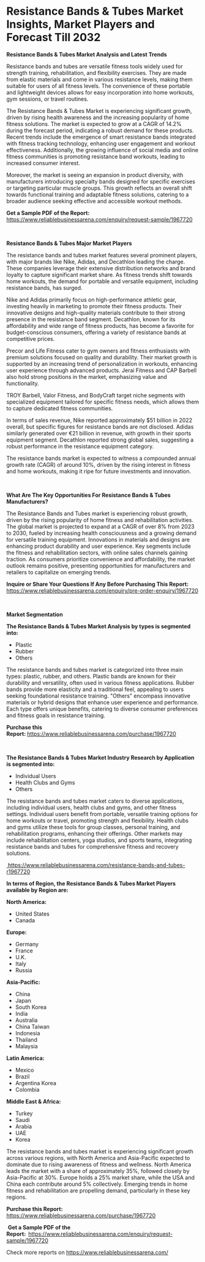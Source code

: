 <p><h1>Resistance Bands & Tubes Market Insights, Market Players and Forecast Till 2032</h1></p><p><strong>Resistance Bands & Tubes Market Analysis and Latest Trends</strong></p>
<p><p>Resistance bands and tubes are versatile fitness tools widely used for strength training, rehabilitation, and flexibility exercises. They are made from elastic materials and come in various resistance levels, making them suitable for users of all fitness levels. The convenience of these portable and lightweight devices allows for easy incorporation into home workouts, gym sessions, or travel routines.</p><p>The Resistance Bands & Tubes Market is experiencing significant growth, driven by rising health awareness and the increasing popularity of home fitness solutions. The market is expected to grow at a CAGR of 14.2% during the forecast period, indicating a robust demand for these products. Recent trends include the emergence of smart resistance bands integrated with fitness tracking technology, enhancing user engagement and workout effectiveness. Additionally, the growing influence of social media and online fitness communities is promoting resistance band workouts, leading to increased consumer interest.</p><p>Moreover, the market is seeing an expansion in product diversity, with manufacturers introducing specialty bands designed for specific exercises or targeting particular muscle groups. This growth reflects an overall shift towards functional training and adaptable fitness solutions, catering to a broader audience seeking effective and accessible workout methods.</p></p>
<p><strong>Get a Sample PDF of the Report:&nbsp;</strong> <a href="https://www.reliablebusinessarena.com/enquiry/request-sample/1967720?utm_campaign=2264&utm_medium=2&utm_source=Github&utm_content=ia&utm_term=07022025&utm_id=resistance-bands-tubes">https://www.reliablebusinessarena.com/enquiry/request-sample/1967720</a></p>
<p>&nbsp;</p>
<p><strong>Resistance Bands & Tubes Major Market Players</strong></p>
<p><p>The resistance bands and tubes market features several prominent players, with major brands like Nike, Adidas, and Decathlon leading the charge. These companies leverage their extensive distribution networks and brand loyalty to capture significant market share. As fitness trends shift towards home workouts, the demand for portable and versatile equipment, including resistance bands, has surged.</p><p>Nike and Adidas primarily focus on high-performance athletic gear, investing heavily in marketing to promote their fitness products. Their innovative designs and high-quality materials contribute to their strong presence in the resistance band segment. Decathlon, known for its affordability and wide range of fitness products, has become a favorite for budget-conscious consumers, offering a variety of resistance bands at competitive prices.</p><p>Precor and Life Fitness cater to gym owners and fitness enthusiasts with premium solutions focused on quality and durability. Their market growth is supported by an increasing trend of personalization in workouts, enhancing user experience through advanced products. Jerai Fitness and CAP Barbell also hold strong positions in the market, emphasizing value and functionality.</p><p>TROY Barbell, Valor Fitness, and BodyCraft target niche segments with specialized equipment tailored for specific fitness needs, which allows them to capture dedicated fitness communities.</p><p>In terms of sales revenue, Nike reported approximately $51 billion in 2022 overall, but specific figures for resistance bands are not disclosed. Adidas similarly generated over €21 billion in revenue, with growth in their sports equipment segment. Decathlon reported strong global sales, suggesting a robust performance in the resistance equipment category.</p><p>The resistance bands market is expected to witness a compounded annual growth rate (CAGR) of around 10%, driven by the rising interest in fitness and home workouts, making it ripe for future investments and innovation.</p></p>
<p>&nbsp;</p>
<p><strong>What Are The Key Opportunities For Resistance Bands & Tubes Manufacturers?</strong></p>
<p><p>The Resistance Bands and Tubes market is experiencing robust growth, driven by the rising popularity of home fitness and rehabilitation activities. The global market is projected to expand at a CAGR of over 8% from 2023 to 2030, fueled by increasing health consciousness and a growing demand for versatile training equipment. Innovations in materials and designs are enhancing product durability and user experience. Key segments include the fitness and rehabilitation sectors, with online sales channels gaining traction. As consumers prioritize convenience and affordability, the market outlook remains positive, presenting opportunities for manufacturers and retailers to capitalize on emerging trends.</p></p>
<p><strong>Inquire or Share Your Questions If Any Before Purchasing This Report:</strong> <a href="https://www.reliablebusinessarena.com/enquiry/pre-order-enquiry/1967720?utm_campaign=2264&utm_medium=2&utm_source=Github&utm_content=ia&utm_term=07022025&utm_id=resistance-bands-tubes">https://www.reliablebusinessarena.com/enquiry/pre-order-enquiry/1967720</a></p>
<p>&nbsp;</p>
<p><strong>Market Segmentation</strong></p>
<p><strong>The Resistance Bands & Tubes Market Analysis by types is segmented into:</strong></p>
<p><ul><li>Plastic</li><li>Rubber</li><li>Others</li></ul></p>
<p><p>The resistance bands and tubes market is categorized into three main types: plastic, rubber, and others. Plastic bands are known for their durability and versatility, often used in various fitness applications. Rubber bands provide more elasticity and a traditional feel, appealing to users seeking foundational resistance training. "Others" encompass innovative materials or hybrid designs that enhance user experience and performance. Each type offers unique benefits, catering to diverse consumer preferences and fitness goals in resistance training.</p></p>
<p><strong>Purchase this Report:&nbsp;</strong><a href="https://www.reliablebusinessarena.com/purchase/1967720?utm_campaign=2264&utm_medium=2&utm_source=Github&utm_content=ia&utm_term=07022025&utm_id=resistance-bands-tubes">https://www.reliablebusinessarena.com/purchase/1967720</a></p>
<p>&nbsp;</p>
<p><strong>The Resistance Bands & Tubes Market Industry Research by Application is segmented into:</strong></p>
<p><ul><li>Individual Users</li><li>Health Clubs and Gyms</li><li>Others</li></ul></p>
<p><p>The resistance bands and tubes market caters to diverse applications, including individual users, health clubs and gyms, and other fitness settings. Individual users benefit from portable, versatile training options for home workouts or travel, promoting strength and flexibility. Health clubs and gyms utilize these tools for group classes, personal training, and rehabilitation programs, enhancing their offerings. Other markets may include rehabilitation centers, yoga studios, and sports teams, integrating resistance bands and tubes for comprehensive fitness and recovery solutions.</p></p>
<p><a href="https://www.reliablebusinessarena.com/resistance-bands-and-tubes-r1967720?utm_campaign=2264&utm_medium=2&utm_source=Github&utm_content=ia&utm_term=07022025&utm_id=resistance-bands-tubes">&nbsp;https://www.reliablebusinessarena.com/resistance-bands-and-tubes-r1967720</a></p>
<p><strong>In terms of Region, the Resistance Bands & Tubes Market Players available by Region are:</strong></p>
<p>
    <p> <strong> North America: </strong>
        <ul>
            <li>United States</li>
            <li>Canada</li>
        </ul>
        </p> 
    <p> <strong> Europe: </strong>
        <ul>
            <li>Germany</li>
            <li>France</li>
            <li>U.K.</li>
            <li>Italy</li>
            <li>Russia</li>
        </ul>
        </p> 
    <p> <strong> Asia-Pacific: </strong>
        <ul>
            <li>China</li>
            <li>Japan</li>
            <li>South Korea</li>
            <li>India</li>
            <li>Australia</li>
            <li>China Taiwan</li>
            <li>Indonesia</li>
            <li>Thailand</li>
            <li>Malaysia</li>
        </ul>
        </p> 
    <p> <strong> Latin America: </strong>
        <ul>
            <li>Mexico</li>
            <li>Brazil</li>
            <li>Argentina Korea</li>
            <li>Colombia</li>
        </ul>
        </p> 
    <p> <strong> Middle East & Africa: </strong>
        <ul>
            <li>Turkey</li>
            <li>Saudi</li>
            <li>Arabia</li>
            <li>UAE</li>
            <li>Korea</li>
        </ul>
    </p>
    </p>
<p><p>The resistance bands and tubes market is experiencing significant growth across various regions, with North America and Asia-Pacific expected to dominate due to rising awareness of fitness and wellness. North America leads the market with a share of approximately 35%, followed closely by Asia-Pacific at 30%. Europe holds a 25% market share, while the USA and China each contribute around 5% collectively. Emerging trends in home fitness and rehabilitation are propelling demand, particularly in these key regions.</p></p>
<p><strong>Purchase this Report: </strong><a href="https://www.reliablebusinessarena.com/purchase/1967720?utm_campaign=2264&utm_medium=2&utm_source=Github&utm_content=ia&utm_term=07022025&utm_id=resistance-bands-tubes">https://www.reliablebusinessarena.com/purchase/1967720</a></p>
<p>&nbsp;<strong>Get a Sample PDF of the Report:&nbsp;&nbsp;</strong><a href="https://www.reliablebusinessarena.com/enquiry/request-sample/1967720?utm_campaign=2264&utm_medium=2&utm_source=Github&utm_content=ia&utm_term=07022025&utm_id=resistance-bands-tubes">https://www.reliablebusinessarena.com/enquiry/request-sample/1967720</a></p>
<p><strong></strong></p>
<p>Check more reports on <a href="https://www.reliablebusinessarena.com/?utm_campaign=2264&utm_medium=2&utm_source=Github&utm_content=ia&utm_term=07022025&utm_id=resistance-bands-tubes">https://www.reliablebusinessarena.com/</a></p>